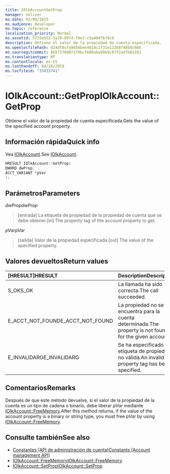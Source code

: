 ```yaml
---
title: IOlkAccountGetProp
manager: soliver
ms.date: 03/09/2015
ms.audience: Developer
ms.topic: reference
localization_priority: Normal
ms.assetid: 5725eb52-3a78-897d-f9e3-c5a494fb78c0
description: Obtiene el valor de la propiedad de cuenta especificada.
ms.openlocfilehash: d24df8cfa9d54bee4614c1f31e12268748b8c986
ms.sourcegitcommit: 8657170d071f9bcf680aba50b9c07f2a4fb82283
ms.translationtype: MT
ms.contentlocale: es-ES
ms.lasthandoff: 04/28/2019
ms.locfileid: "33433741"
---
```

# <a name="iolkaccountgetprop"></a><span data-ttu-id="274e7-103">IOlkAccount::GetProp</span><span class="sxs-lookup"><span data-stu-id="274e7-103">IOlkAccount::GetProp</span></span>

<span data-ttu-id="274e7-104">Obtiene el valor de la propiedad de cuenta especificada.</span><span class="sxs-lookup"><span data-stu-id="274e7-104">Gets the value of the specified account property.</span></span>
  
## <a name="quick-info"></a><span data-ttu-id="274e7-105">Información rápida</span><span class="sxs-lookup"><span data-stu-id="274e7-105">Quick info</span></span>

<span data-ttu-id="274e7-106">Vea [IOlkAccount](iolkaccount.md).</span><span class="sxs-lookup"><span data-stu-id="274e7-106">See [IOlkAccount](iolkaccount.md).</span></span>
  
```cpp
HRESULT IOlkAccount::GetProp(  
DWORD dwProp, 
ACCT_VARIANT *pVar 
);
```

## <a name="parameters"></a><span data-ttu-id="274e7-107">Parámetros</span><span class="sxs-lookup"><span data-stu-id="274e7-107">Parameters</span></span>

<span data-ttu-id="274e7-108">_dwProp_</span><span class="sxs-lookup"><span data-stu-id="274e7-108">_dwProp_</span></span>
  
> <span data-ttu-id="274e7-109">[entrada] La etiqueta de propiedad de la propiedad de cuenta que se debe obtener.</span><span class="sxs-lookup"><span data-stu-id="274e7-109">[in] The property tag of the account property to get.</span></span>
    
<span data-ttu-id="274e7-110">_pVar_</span><span class="sxs-lookup"><span data-stu-id="274e7-110">_pVar_</span></span>
  
> <span data-ttu-id="274e7-111">[salida] Valor de la propiedad especificada.</span><span class="sxs-lookup"><span data-stu-id="274e7-111">[out] The value of the specified property.</span></span>
    
## <a name="return-values"></a><span data-ttu-id="274e7-112">Valores devueltos</span><span class="sxs-lookup"><span data-stu-id="274e7-112">Return values</span></span>

|<span data-ttu-id="274e7-113">**[HRESULT]**</span><span class="sxs-lookup"><span data-stu-id="274e7-113">**HRESULT**</span></span>|<span data-ttu-id="274e7-114">**Description**</span><span class="sxs-lookup"><span data-stu-id="274e7-114">**Description**</span></span>|
|:-----|:-----|
|<span data-ttu-id="274e7-115">S_OK</span><span class="sxs-lookup"><span data-stu-id="274e7-115">S_OK</span></span>  <br/> |<span data-ttu-id="274e7-116">La llamada ha sido correcta.</span><span class="sxs-lookup"><span data-stu-id="274e7-116">The call succeeded.</span></span>  <br/> |
|<span data-ttu-id="274e7-117">E_ACCT_NOT_FOUND</span><span class="sxs-lookup"><span data-stu-id="274e7-117">E_ACCT_NOT_FOUND</span></span>  <br/> |<span data-ttu-id="274e7-118">La propiedad no se encuentra para la cuenta determinada.</span><span class="sxs-lookup"><span data-stu-id="274e7-118">The property is not found for the given account.</span></span>  <br/> |
|<span data-ttu-id="274e7-119">E_INVALIDARG</span><span class="sxs-lookup"><span data-stu-id="274e7-119">E_INVALIDARG</span></span>  <br/> |<span data-ttu-id="274e7-120">Se ha especificado una etiqueta de propiedad no válida.</span><span class="sxs-lookup"><span data-stu-id="274e7-120">An invalid property tag has been specified.</span></span>  <br/> |
   
## <a name="remarks"></a><span data-ttu-id="274e7-121">Comentarios</span><span class="sxs-lookup"><span data-stu-id="274e7-121">Remarks</span></span>

<span data-ttu-id="274e7-122">Después de que este método devuelve, si el valor de la propiedad de la cuenta es un tipo de cadena o binario, debe liberar  *pVar*  mediante [IOlkAccount::FreeMemory](iolkaccount-freememory.md).</span><span class="sxs-lookup"><span data-stu-id="274e7-122">After this method returns, if the value of the account property is a binary or string type, you must free  *pVar*  by using [IOlkAccount::FreeMemory](iolkaccount-freememory.md).</span></span>
  
## <a name="see-also"></a><span data-ttu-id="274e7-123">Consulte también</span><span class="sxs-lookup"><span data-stu-id="274e7-123">See also</span></span>

- [<span data-ttu-id="274e7-124">Constantes (API de administración de cuenta)</span><span class="sxs-lookup"><span data-stu-id="274e7-124">Constants (Account management API)</span></span>](constants-account-management-api.md) 
- [<span data-ttu-id="274e7-125">IOlkAccount::FreeMemory</span><span class="sxs-lookup"><span data-stu-id="274e7-125">IOlkAccount::FreeMemory</span></span>](iolkaccount-freememory.md)  
- [<span data-ttu-id="274e7-126">IOlkAccount::SetProp</span><span class="sxs-lookup"><span data-stu-id="274e7-126">IOlkAccount::SetProp</span></span>](iolkaccount-setprop.md)

